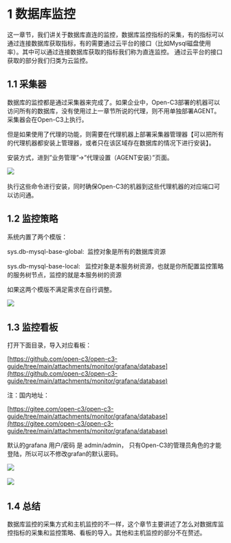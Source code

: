 
# 1 数据库监控


这一章节，我们讲关于数据库直连的监控，数据库监控指标的采集，有的指标可以通过连接数据库获取指标，有的需要通过云平台的接口（比如Mysql磁盘使用率）。其中可以通过连接数据库获取的指标我们称为直连监控。 通过云平台的接口获取的部分我们归类为云监控。

## 1.1 采集器

数据库的监控都是通过采集器来完成了。如果企业中，Open-C3部署的机器可以访问所有的数据库，没有使用过上一章节所说的代理，则不用单独部署AGENT。 采集器会在Open-C3上执行。

但是如果使用了代理的功能，则需要在代理机器上部署采集器管理器【可以把所有的代理机器都安装上管理器，或者只在该区域存在数据库的情况下进行安装】。

安装方式，进到”业务管理”->”代理设置（AGENT安装）”页面。

![](/attachments/20250706222430_wps40.jpg) 

执行这些命令进行安装，同时确保Open-C3的机器到这些代理机器的对应端口可以访问通。

## 1.2 监控策略

系统内置了两个模版：

sys.db-mysql-base-global:  监控对象是所有的数据库资源

sys.db-mysql-base-local:   监控对象是本服务树资源，也就是你所配置监控策略的服务树节点，监控的就是本服务树的资源

如果这两个模版不满足需求在自行调整。

![](/attachments/20250706222430_wps41.jpg) 

## 1.3 监控看板

打开下面目录，导入对应看板：

[https://github.com/open-c3/open-c3-guide/tree/main/attachments/monitor/grafana/database](https://github.com/open-c3/open-c3-guide/tree/main/attachments/monitor/grafana/database)

注：国内地址：

[https://gitee.com/open-c3/open-c3-guide/tree/main/attachments/monitor/grafana/database](https://gitee.com/open-c3/open-c3-guide/tree/main/attachments/monitor/grafana/database)

默认的grafana 用户/密码 是 admin/admin， 只有Open-C3的管理员角色的才能登陆，所以可以不修改grafan的默认密码。

![](/attachments/20250706222430_wps42.jpg) 

![](/attachments/20250706222430_wps43.jpg) 

## 1.4 总结

数据库监控的采集方式和主机监控的不一样，这个章节主要讲述了怎么对数据库监控指标的采集和监控策略、看板的导入。其他和主机监控的部分不在赘述。